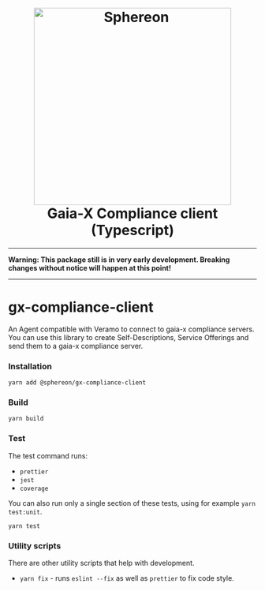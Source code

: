 <!--suppress HtmlDeprecatedAttribute -->
<h1 align="center">
  <br>
  <a href="https://www.sphereon.com"><img src="https://sphereon.com/content/themes/sphereon/assets/img/logo.svg" alt="Sphereon" width="400"></a>
  <br>Gaia-X Compliance client (Typescript) 
  <br>
</h1>

---

**Warning: This package still is in very early development. Breaking changes without notice will happen at this point!**

---

# gx-compliance-client

An Agent compatible with Veramo to connect to gaia-x compliance servers. You can use this library to create Self-Descriptions, Service Offerings and send them to a gaia-x compliance server.

### Installation

```shell
yarn add @sphereon/gx-compliance-client
```

### Build

```shell
yarn build
```

### Test

The test command runs:

- `prettier`
- `jest`
- `coverage`

You can also run only a single section of these tests, using for example `yarn test:unit`.

```shell
yarn test
```

### Utility scripts

There are other utility scripts that help with development.

- `yarn fix` - runs `eslint --fix` as well as `prettier` to fix code style.
